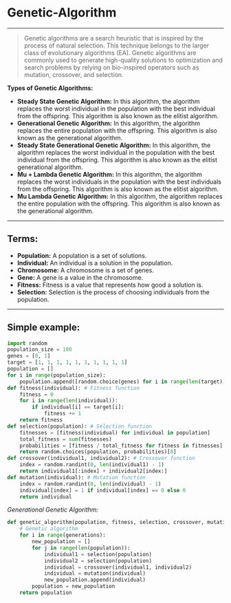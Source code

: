 # Genetic-Algorithm
---
> Genetic algorithms are a search heuristic that is inspired by the process of natural selection. This technique belongs to the larger class of evolutionary algorithms (EA). Genetic algorithms are commonly used to generate high-quality solutions to optimization and search problems by relying on bio-inspired operators such as mutation, crossover, and selection.

**Types of Genetic Algorithms:**
* **Steady State Genetic Algorithm:** In this algorithm, the algorithm replaces the worst individual in the population with the best individual from the offspring. This algorithm is also known as the elitist algorithm.
* **Generational Genetic Algorithm:** In this algorithm, the algorithm replaces the entire population with the offspring. This algorithm is also known as the generational algorithm.
* **Steady State Generational Genetic Algorithm:** In this algorithm, the algorithm replaces the worst individual in the population with the best individual from the offspring. This algorithm is also known as the elitist generational algorithm.
* **Mu + Lambda Genetic Algorithm:** In this algorithm, the algorithm replaces the worst individuals in the population with the best individuals from the offspring. This algorithm is also known as the elitist algorithm.
* **Mu Lambda Genetic Algorithm:** In this algorithm, the algorithm replaces the entire population with the offspring. This algorithm is also known as the generational algorithm.
---
## Terms:
* **Population:** A population is a set of solutions.
* **Individual:** An individual is a solution in the population.
* **Chromosome:** A chromosome is a set of genes.
* **Gene:** A gene is a value in the chromosome.
* **Fitness:** Fitness is a value that represents how good a solution is.
* **Selection:** Selection is the process of choosing individuals from the population.
---
## Simple example:
```python
import random
population_size = 100
genes = [0, 1]
target = [1, 1, 1, 1, 1, 1, 1, 1, 1, 1]
population = []
for i in range(population_size):
    population.append([random.choice(genes) for i in range(len(target))])
def fitness(individual): # Fitness function
    fitness = 0
    for i in range(len(individual)):
        if individual[i] == target[i]:
            fitness += 1
    return fitness
def selection(population): # Selection function
    fitnesses = [fitness(individual) for individual in population]
    total_fitness = sum(fitnesses)
    probabilities = [fitness / total_fitness for fitness in fitnesses]
    return random.choices(population, probabilities)[0]
def crossover(individual1, individual2): # Crossover function
    index = random.randint(0, len(individual1) - 1)
    return individual1[:index] + individual2[index:]
def mutation(individual): # Mutation function
    index = random.randint(0, len(individual) - 1)
    individual[index] = 1 if individual[index] == 0 else 0
    return individual
```
*Generational Genetic Algorithm:*
```python
def genetic_algorithm(population, fitness, selection, crossover, mutation, generations): 
    # Genetic algorithm
    for i in range(generations):
        new_population = []
        for j in range(len(population)):
            individual1 = selection(population)
            individual2 = selection(population)
            individual = crossover(individual1, individual2)
            individual = mutation(individual)
            new_population.append(individual)
        population = new_population
    return population
```